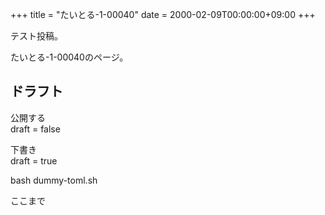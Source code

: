 +++
title = "たいとる-1-00040"
date = 2000-02-09T00:00:00+09:00
+++

テスト投稿。

たいとる-1-00040のページ。


## ドラフト

公開する  
draft = false

下書き  
draft = true

bash dummy-toml.sh

ここまで
